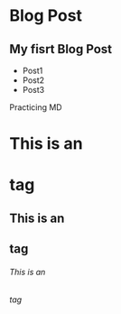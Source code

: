 # Blog Post
## My fisrt Blog Post
* Post1
* Post2
* Post3

Practicing MD

# This is an <h1> tag
## This is an <h2> tag
###### This is an <h6> tag
	

